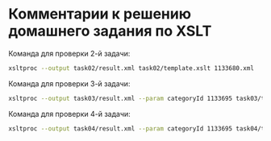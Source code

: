 # Комментарии к решению домашнего задания по XSLT

Команда для проверки 2-й задачи:
```bash
xsltproc --output task02/result.xml task02/template.xslt 1133680.xml
```
Команда для проверки 3-й задачи:
```bash
xsltproc --output task03/result.xml --param categoryId 1133695 task03/template.xslt 1133680.xml
```
Команда для проверки 4-й задачи:
```bash
xsltproc --output task04/result.xml --param categoryId 1133695 task04/template.xslt 1133680.xml
```
